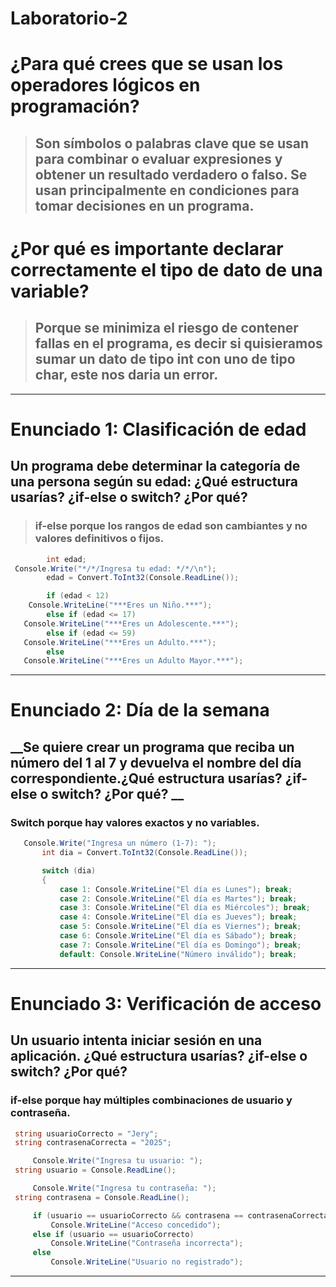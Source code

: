 # Laboratorio-2

# ¿Para qué crees que se usan los operadores lógicos en programación?
>## Son símbolos o palabras clave que se usan para combinar o evaluar expresiones y obtener un resultado verdadero o falso. Se usan principalmente en condiciones para tomar decisiones en un programa.

# ¿Por qué es importante declarar correctamente el tipo de dato de una variable?
>## Porque se minimiza el riesgo de contener fallas en el programa, es decir si quisieramos sumar un dato de tipo int con uno de tipo char, este nos daria un error.
---

# Enunciado 1: Clasificación de edad
## __Un programa debe determinar la categoría de una persona según su edad: ¿Qué estructura usarías? ¿if-else o switch? ¿Por qué?__
>### if-else porque los rangos de edad son cambiantes y no valores definitivos o fijos.

```csharp
        int edad;
 Console.Write("*/*/Ingresa tu edad: */*/\n");
        edad = Convert.ToInt32(Console.ReadLine());

        if (edad < 12)
    Console.WriteLine("***Eres un Niño.***");
        else if (edad <= 17)
   Console.WriteLine("***Eres un Adolescente.***");
        else if (edad <= 59)
   Console.WriteLine("***Eres un Adulto.***");
        else
   Console.WriteLine("***Eres un Adulto Mayor.***");
```
---
# Enunciado 2: Día de la semana
## __Se quiere crear un programa que reciba un número del 1 al 7 y devuelva el nombre del día correspondiente.¿Qué estructura usarías? ¿if-else o switch? ¿Por qué? __
### Switch porque hay valores exactos y no variables.

 ```csharp 
    Console.Write("Ingresa un número (1-7): ");
        int dia = Convert.ToInt32(Console.ReadLine());

        switch (dia)
        {
            case 1: Console.WriteLine("El día es Lunes"); break;
            case 2: Console.WriteLine("El día es Martes"); break;
            case 3: Console.WriteLine("El día es Miércoles"); break;
            case 4: Console.WriteLine("El día es Jueves"); break;
            case 5: Console.WriteLine("El día es Viernes"); break;
            case 6: Console.WriteLine("El día es Sábado"); break;
            case 7: Console.WriteLine("El día es Domingo"); break;
            default: Console.WriteLine("Número inválido"); break;
 ```
---
# Enunciado 3: Verificación de acceso
## Un usuario intenta iniciar sesión en una aplicación. ¿Qué estructura usarías? ¿if-else o switch? ¿Por qué?
### if-else porque hay múltiples combinaciones de usuario y contraseña.

   ```csharp 
    string usuarioCorrecto = "Jery";
    string contrasenaCorrecta = "2025";

        Console.Write("Ingresa tu usuario: ");
    string usuario = Console.ReadLine();

        Console.Write("Ingresa tu contraseña: ");
    string contrasena = Console.ReadLine();

        if (usuario == usuarioCorrecto && contrasena == contrasenaCorrecta)
            Console.WriteLine("Acceso concedido");
        else if (usuario == usuarioCorrecto)
            Console.WriteLine("Contraseña incorrecta");
        else
            Console.WriteLine("Usuario no registrado");
 ```
---






